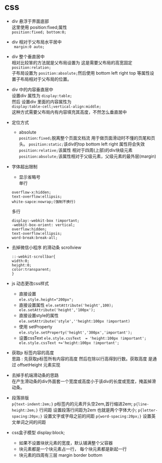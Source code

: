 # css 
- div 悬浮于界面底部 <br/>
   这里使用 position:fixed;属性
   <code>
    position:fixed;
    bottom:0;
   </code>
   <br/>
- div 相对于父布局水平居中<br/>
   <code>
    margin:0 auto;
   </code>
- div 整个垂直居中    
  相对比较笨的方法就是父布局设置为 这是需要父布局的高宽固定
   <code>position:relation;</code><br/>
   子布局设置为 `position:absolute;`然后使用 bottom left right top 等属性设置子布局相对于父布局的位置。
- div 中的内容垂直居中    
  设置div 属性为 `display:table;`    
  然后 设置div 里面的内容属性为    
  `display:table-cell;vertical-align:middle;`    
   这种方式需要父布局内有内容填充其高度，不然怎么垂直居中    
- 定位方式  
	- absolute  
	  `position:fixed;`脱离整个页面文档流 用于做页面滑动时不懂的页尾和页头。
	  `position:static;`该div的top bottom left right 属性将会失效
	  `position:relative;`该属性 相对于四周(上部)的div块级元素
	  `position:absolute;`该属性相对于父级元素，父级元素的最外层(margin)
- 字体超出限制
	- 显示省略号  
	单行
	```
	overflow-x:hidden;		
	text-overflow:ellipsis;  
	white-sapce:nowrap;(强制不换行)
	```  
	多行  
	```
	display:-webkit-box !important;
	-webkit-box-orient: vertical;
	overflow:hidden;
	text-overflow:ellipsis;
	word-break:break-all;
	```
- 去掉微信小程序 的滑动条 scrollview
  ```
  ::-webkit-scrollbar{
  width:0;
  height:0;
  color:transparent;
  }
  ```

- js 动态更改css样式
	- 直接设置  
	`ele.style.height="200px";`
	- 直接设置属性
	`ele.setAttribute('height',100); ele.setAttribute('height','100px');`
	- 直接设置style的属性  
	`ele.setAttribute('style',''height:100px !important)`
	- 使用 setProperty
	`ele.style.setProperty('height','300px','important');`
	- 设置cssText
	`ele.style.cssText  = 'height:100px !important';   ele.style.cssText +='height:100px !important';`
- 获取p 标签内容的高度  
  思路 : 先获取p标签所有内容的高度 然后在除以行高得到行数。获取高度 是通过 offsetHeight 元素实现
  
- 去掉手机端滑动条的思路  
  在产生滑动条的div外面套一个宽度或高度小于该div的长度或宽度，掩盖掉滑动条。
  
- 段落排版  
  ` p{text-indent:2em;} ` p标签内的元素开头空2em,首行缩进2em;
  ` p{line-height:2em;} ` 行间距   设置段落行间距为2em 也就是两个字体大小;
  ` p{letter-spacing:20px;} ` 设置文字或字母之前的间距
  ` p{word-spacing:20px;} ` 设置英文单词之间的间距

- css盒子模型 display:block;
	- 如果不设置块状元素的宽度，默认铺满整个父容器
	- 块元素都是一个块元素占一行， 每个块元素都是新起一行
	- 块元素的四周有三层 margin border bottom 
	
	


   